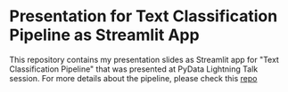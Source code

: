 # Presentation for Text Classification Pipeline as Streamlit App

This repository contains my presentation slides as Streamlit app for "Text Classification Pipeline" that was presented at PyData Lightning Talk session.
For more details about the pipeline, please check this [repo](https://github.com/EsraaMadi/Fewshot-text-classification-pipeline)